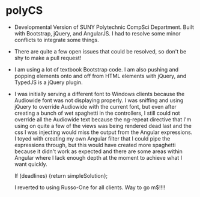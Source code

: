 # polyCS

- Developmental Version of SUNY Polytechnic CompSci Department. Built with Bootstrap,
  jQuery, and AngularJS. I had to resolve some minor conflicts to integrate some things.

- There are quite a few open issues that could be resolved, so don't be shy to make a
  pull request!  

- I am using a lot of textbook Bootstrap code. I am also pushing and popping elements
  onto and off from HTML elements with jQuery, and TypedJS is a jQuery plugin.

- I was initially serving a different font to Windows clients because the Audiowide
  font was not displaying properly. I was sniffing and using jQuery to override
  Audiowide with the current font, but even after creating a bunch of wet spaghetti
  in the controllers, I still could not override all the Audiowide text because
  the ng-repeat directive that I'm using on quite a few of the views was being rendered
  dead last and the css I was injecting would miss the output from the Angular expressions.
  I toyed with creating my own Angular filter that I could pipe the
  expressions through, but this would have created more spaghetti because it didn't
  work as expected and there are some areas within Angular where I lack enough depth
  at the moment to achieve what I want quickly.

  If (deadlines) {return simpleSolution};

  I reverted to using Russo-One for all clients. Way to go m$!!!!
